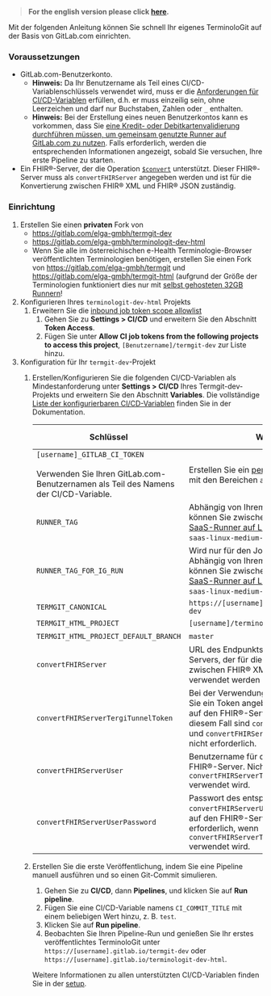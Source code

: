 > **For the english version please click [here](quickstart_en.html).**

Mit der folgenden Anleitung können Sie schnell Ihr eigenes TerminoloGit auf der Basis von GitLab.com einrichten.

### Voraussetzungen

- GitLab.com-Benutzerkonto.
  - **Hinweis:** Da Ihr Benutzername als Teil eines CI/CD-Variablenschlüssels verwendet wird, muss er die [Anforderungen für CI/CD-Variablen](https://docs.gitlab.com/ee/ci/variables/#for-a-project) erfüllen, d.h. er muss einzeilig sein, ohne Leerzeichen und darf nur Buchstaben, Zahlen oder `_` enthalten.
  - **Hinweis:** Bei der Erstellung eines neuen Benutzerkontos kann es vorkommen, dass Sie [eine Kredit- oder Debitkartenvalidierung durchführen müssen, um gemeinsam genutzte Runner auf GitLab.com zu nutzen](https://about.gitlab.com/blog/2021/05/17/prevent-crypto-mining-abuse/). Falls erforderlich, werden die entsprechenden Informationen angezeigt, sobald Sie versuchen, Ihre erste Pipeline zu starten.
- Ein FHIR®-Server, der die Operation [`$convert`](https://www.hl7.org/fhir/resource-operation-convert.html) unterstützt. Dieser FHIR®-Server muss als `convertFHIRServer` angegeben werden und ist für die Konvertierung zwischen FHIR® XML und FHIR® JSON zuständig.

### Einrichtung

1. Erstellen Sie einen **privaten** Fork von
   - https://gitlab.com/elga-gmbh/termgit-dev
   - https://gitlab.com/elga-gmbh/terminologit-dev-html
   - Wenn Sie alle im österreichischen e-Health Terminologie-Browser veröffentlichten Terminologien benötigen, erstellen Sie einen Fork von https://gitlab.com/elga-gmbh/termgit und https://gitlab.com/elga-gmbh/termgit-html (aufgrund der Größe der Terminologien funktioniert dies nur mit [selbst gehosteten 32GB Runnern](https://docs.gitlab.com/ee/ci/runners/saas/linux_saas_runner.html)!
1. Konfigurieren Ihres `terminologit-dev-html` Projekts
   1. Erweitern Sie die [inbound job token scope allowlist](https://docs.gitlab.com/ee/ci/jobs/ci_job_token.html#add-a-project-to-the-inbound-job-token-scope-allowlist)
      1. Gehen Sie zu **Settings > CI/CD** und erweitern Sie den Abschnitt **Token Access**.
      2. Fügen Sie unter **Allow CI job tokens from the following projects to access this project**, `[Benutzername]/termgit-dev` zur Liste hinzu.
2. Konfiguration für Ihr `termgit-dev`-Projekt
   1. Erstellen/Konfigurieren Sie die folgenden CI/CD-Variablen als Mindestanforderung unter **Settings > CI/CD** Ihres Termgit-dev-Projekts und erweitern Sie den Abschnitt **Variables**. Die vollständige [Liste der konfigurierbaren CI/CD-Variablen](setup_de.html#cicd-variablen) finden Sie in der Dokumentation.

        | Schlüssel | Wert | Typ | Umgebungsbereich | Variable schützen | Variable maskieren | Variablenreferenz erweitern |
        | --- | --- | --- | --- | --- | --- | --- |
        | `[username]_GITLAB_CI_TOKEN` <br/><br/> Verwenden Sie Ihren GitLab.com-Benutzernamen als Teil des Namens der CI/CD-Variable. | Erstellen Sie ein [personal access token](https://docs.gitlab.com/ee/user/profile/personal_access_tokens.html#create-a-personal-access-token) mit den Bereichen `api` und `read_user`.| `Variable` | `Alle` | nein | **ja** | nein |
        | `RUNNER_TAG` | Abhängig von Ihrem GitLab.com-Abo können Sie zwischen den folgenden [SaaS-Runner auf Linux](https://docs.gitlab.com/ee/ci/runners/saas/linux_saas_runner.html) wählen, z. B. `saas-linux-medium-amd64`. | `Variable` | `Alle` | nein | nein | nein |
        | `RUNNER_TAG_FOR_IG_RUN` | Wird nur für den Job `run_ig` verwendet. Abhängig von Ihrem GitLab.com-Abo können Sie zwischen den folgenden [SaaS-Runner auf Linux](https://docs.gitlab.com/ee/ci/runners/saas/linux_saas_runner.html) wählen, z. B. `saas-linux-medium-amd64`. | `Variable` | `Alle` | nein | nein | nein |
        | `TERMGIT_CANONICAL` | `https://[username].gitlab.io/termgit-dev` | `Variable` | `Alle` | nein | nein | nein |
        | `TERMGIT_HTML_PROJECT` | `[username]/terminologit-dev-html` | `Variable` | `Alle` | nein | nein | nein |
        | `TERMGIT_HTML_PROJECT_DEFAULT_BRANCH` | `master` | `Variable` | `Alle` | nein | nein | nein |
        | `convertFHIRServer` | URL des Endpunkts des FHIR®-Servers, der für die Konvertierung zwischen FHIR® XML und FHIR® JSON verwendet werden soll. | `Variable` | `Alle` | nein | nein | nein |
        | `convertFHIRServerTergiTunnelToken` | Bei der Verwendung eines [tergi](https://gitlab.com/elga-gmbh/terminologit-tergi) können Sie ein Token angeben, das den Zugriff auf den FHIR®-Server ermöglicht. In diesem Fall sind `convertFHIRServerUser` und `convertFHIRServerUserPassword` nicht erforderlich.| `Variable` | `Alle` | nein | **ja** | nein |
        | `convertFHIRServerUser` | Benutzername für den Zugriff auf den FHIR®-Server. Nicht erforderlich, wenn `convertFHIRServerTergiTunnelToken` verwendet wird.| `Variable` | `Alle` | nein | nein | nein |
        | `convertFHIRServerUserPassword` | Passwort des entsprechenden `convertFHIRServerUser` für den Zugriff auf den FHIR®-Server. Nicht erforderlich, wenn `convertFHIRServerTergiTunnelToken` verwendet wird. | `Variable` | `Alle` | nein | **ja** | nein |
   2. Erstellen Sie die erste Veröffentlichung, indem Sie eine Pipeline manuell ausführen und so einen Git-Commit simulieren.
      1. Gehen Sie zu **CI/CD**, dann **Pipelines**, und klicken Sie auf **Run pipeline**.
      2. Fügen Sie eine CI/CD-Variable namens `CI_COMMIT_TITLE` mit einem beliebigen Wert hinzu, z. B. `test`.
      3. Klicken Sie auf **Run pipeline**.
      4. Beobachten Sie Ihren Pipeline-Run und genießen Sie Ihr erstes veröffentlichtes TerminoloGit unter `https://[username].gitlab.io/termgit-dev` oder `https://[username].gitlab.io/terminologit-dev-html`.

      Weitere Informationen zu allen unterstützten CI/CD-Variablen finden Sie in der [setup](setup_de.html).